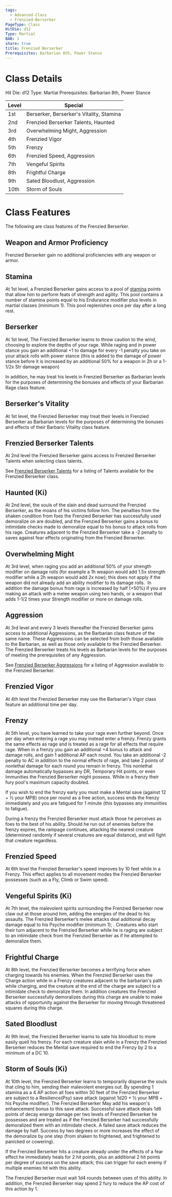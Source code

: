 ```yaml
---
tags:
  - Advanced-Class
  - Frenzied-Berserker
PageType: Class
HitDie: d12
Type: Martial
BAB: 1
share: true
title: Frenzied Berserker
Prerequisites: Barbarian 8th, Power Stance
---
```

# Class Details
Hit Die:  d12
Type: Martial
Prerequisites: Barbarian 8th, Power Stance

| Level | Special                                  |
| ----- | ---------------------------------------- |
| 1st   | Berserker, Berserker's Vitality, Stamina |
| 2nd   | Frenzied Berserker Talents, Haunted      |
| 3rd   | Overwhelming Might, Aggression           |
| 4th   | Frenzied Vigor                           |
| 5th   | Frenzy                                   |
| 6th   | Frenzied Speed, Aggression               |
| 7th   | Vengeful Spirits                         |
| 8th   | Frightful Charge                         |
| 9th   | Sated Bloodlust, Aggression              |
| 10th  | Storm of Souls                           |

# Class Features

The following are class features of the Frenzied Berserker. 
## Weapon and Armor Proficiency

Frenzied Berserker gain no additional proficiencies with any weapon or armor.
## Stamina

At 1st level, a Frenzied Berserker gains access to a pool of <a href="/Rules/Combat%20Rules/Combat%20Statistics/#stamina">stamina</a> points that allow him to perform feats of strength and agility. This pool contains a number of stamina points equal to his Endurance modifier plus levels in martial classes (minimum 1). This pool replenishes once per day after a long rest.
## Berserker

At 1st level, The Frenzied Berserker learns to throw caution to the wind, choosing to explore the depths of your rage. While raging and in power stance you gain an additional +1 to damage for every -1 penalty you take on your attack rolls with power stance (this is added to the damage of power stance before it is increased by an additional 50% for a weapon in 2h or a 1-1/2x Str damage weapon)

In addition, he may treat his levels in Frenzied Berserker as Barbarian levels for the purposes of determining the bonuses and effects of your Barbarian Rage class feature.
## Berserker's Vitality

At 1st level, the Frenzied Berserker may treat their levels in Frenzied Berserker as Barbarian levels for the purposes of determining the bonuses and effects of their Barbaric Vitality class feature.
## Frenzied Berserker Talents

At 2nd level the Frenzied Berserker gains access to Frenzied Berserker Talents when selecting class talents.

See [Frenzied Berserker Talents](./Frenzied%20Berserker%20Talents/_index.md) for a listing of Talents available for the Frenzied Berserker class.
## Haunted (Ki)

At 2nd level, the souls of the slain and dead surround the Frenzied Berserker, as the moans of his victims follow him. The penalties from the shaken condition from foes the Frenzied Berserker has successfully used demoralize on are doubled, and the Frenzied Berserker gains a bonus to intimidate checks made to demoralize equal to his bonus to attack rolls from his rage. Creatures adjacent to the Frenzied Berserker take a -2 penalty to saves against fear effects originating from the Frenzied Berserker.
## Overwhelming Might

At 3rd level, when raging you add an additional 50% of your strength modifier on damage rolls (for example a 1h weapon would add 1.5x strength modifier while a 2h weapon would add 2x now); this does not apply if the weapon did not already add an ability modifier to its damage rolls.  In addition the damage bonus from rage is increased by half (+50%) if you are making an attack with a melee weapon using two hands, or a weapon that adds 1-1/2 times your Strength modifier or more on damage rolls.
## Aggression

At 3rd level and every 3 levels thereafter the Frenzied Berserker gains access to additional Aggressions, as the Barbarian class feature of the same name. These Aggressions can be selected from both those available to the Barbarian, as well as those only available to the Frenzied Berserker. The Frenzied Berserker treats his levels as Barbarian levels for the purposes of meeting the prerequisites of any Aggression.

See [Frenzied Berserker Aggressions](./Frenzied%20Berserker%20Aggressions.md) for a listing of Aggression available to the Frenzied Berserker.
## Frenzied Vigor

At 4th level the Frenzied Berserker may use the Barbarian's Vigor class feature an additional time per day.
## Frenzy

At 5th level, you have learned to take your rage even further beyond. Once per day when entering a rage you may instead enter a frenzy. Frenzy grants the same effects as rage and is treated as a rage for all effects that require rage. When in a frenzy you gain an additional +4 bonus to attack and damage rolls, and gain 1 additional AP each round. You take an additional -2 penalty to AC in addition to the normal effects of rage, and take 2 points of nonlethal damage for each round you remain in frenzy. This nonlethal damage automatically bypasses any DR, Temporary Hit points, or even Immunities the Frenzied Berserker might possess. While in a frenzy their fury pool's maximum capacity doubled.

If you wish to end the frenzy early you must make a Mental save (against 12 + ½ your MPB) once per round as a free action, success ends the frenzy immediately and you are fatigued for 1 minute (this bypasses any immunities to fatigue).

During a frenzy the Frenzied Berserker must attack those he perceives as foes to the best of his ability. Should he run out of enemies before the frenzy expires, the rampage continues, attacking the nearest creature (determined randomly if several creatures are equal distance), and will fight that creature regardless.
## Frenzied Speed

At 6th level the Frenzied Berserker's speed improves by 10 feet while in a Frenzy. This effect applies to all movement modes the Frenzied Berserker possesses (such as a Fly, Climb or Swim speed).
## Vengeful Spirits (Ki)

At 7th level, the malevolent spirits surrounding the Frenzied Berserker now claw out at those around him, adding the energies of the dead to his assaults. The Frenzied Berserker’s melee attacks deal additional decay damage equal to his Psyche modifier (minimum 1); . Creatures who start their turn adjacent to the Frenzied Berserker while he is raging are subject to an intimidate check from the Frenzied Berserker as if he attempted to demoralize them.
## Frightful Charge

At 8th level, the Frenzied Berserker becomes a terrifying force when charging towards his enemies. When the Frenzied Berserker uses the Charge action while in a Frenzy creatures adjacent to the barbarian's path while charging, and the creature at the end of the charge are subject to a intimidate check to demoralize them. In addition creatures the Frenzied Berserker successfully demoralizes during this charge are unable to make attacks of opportunity against the Berserker for moving through threatened squares during this charge.
## Sated Bloodlust

At 9th level, the Frenzied Berserker learns to sate his bloodlust to more easily quell his frenzy. For each creature slain while in a Frenzy the Frenzied Berserker reduces the Mental save required to end the Frenzy by 2 to a minimum of a DC 10.
## Storm of Souls (Ki)

At 10th level, the Frenzied Berserker learns to temporarily disperse the souls that cling to him, sending their malevolent energies out. By spending 1 stamina as a 4 AP action all foes within 30 feet of the Frenzied Berserker are subject to a Resilience(Psy) save attack (against 1d20 + ½ your MPB + his Psyche modifier). The Frenzied Berserker May add his weapon's enhancement bonus to this save attack. Successful save attack deals 1d6 points of decay energy damage per two levels of Frenzied Berserker he possesses and are treated as if the Frenzied Berserker had successfully demoralized them with an intimidate check. A failed save attack reduces the damage by half. Success by two degrees or more increases the effect of the demoralize by one step (from shaken to frightened, and frightened to panicked or cowering). 

If the Frenzied Berserker hits a creature already under the effects of a fear effect he immediately heals for 2 hit points, plus an additional 2 hit points per degree of success on the save attack; this can trigger for each enemy if multiple enemies hit with 
this ability.

The Frenzied Berserker must wait 1d4 rounds between uses of this ability. In addition, the Frenzied Berserker may spend 2 fury to reduce the AP cost of this action by 1.
